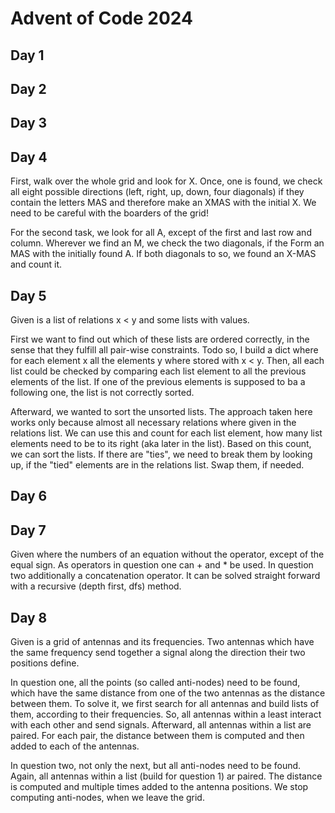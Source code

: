 # Advent of Code 2024

## Day 1

## Day 2

## Day 3

## Day 4

First, walk over the whole grid and look for X.
Once, one is found, we check all eight possible directions (left, right, up, down, four diagonals)
if they contain the letters MAS and therefore make an XMAS with the initial X.
We need to be careful with the boarders of the grid!

For the second task, we look for all A, except of the first and last row and column.
Wherever we find an M, we check the two diagonals, if the Form an MAS with the initially found A.
If both diagonals to so, we found an X-MAS and count it.

## Day 5

Given is a list of relations x < y and some lists with values.

First we want to find out which of these lists are ordered correctly, 
in the sense that they fulfill all pair-wise constraints.
Todo so, I build a dict where for each element x all the elements y where stored with x < y.
Then, all each list could be checked by comparing each list element to all the previous elements of the list.
If one of the previous elements is supposed to ba a following one, the list is not correctly sorted.

Afterward, we wanted to sort the unsorted lists.
The approach taken here works only because almost all necessary relations where given in the relations list.
We can use this and count for each list element, how many list elements need to be to its right (aka later in the list).
Based on this count, we can sort the lists.
If there are "ties", we need to break them by looking up, if the "tied" elements are in the relations list.
Swap them, if needed.

## Day 6


## Day 7

Given where the numbers of an equation without the operator, except of the equal sign.
As operators in question one can + and * be used.
In question two additionally a concatenation operator. 
It can be solved straight forward with a recursive (depth first, dfs) method.

## Day 8

Given is a grid of antennas and its frequencies.
Two antennas which have the same frequency send together a signal along the direction their two positions define.

In question one, all the points (so called anti-nodes) need to be found, 
which have the same distance from one of the two antennas as the distance between them.
To solve it, we first search for all antennas and build lists of them, according to their frequencies.
So, all antennas within a least interact with each other and send signals.
Afterward, all antennas within a list are paired.
For each pair, the distance between them is computed and then added to each of the antennas.

In question two, not only the next, but all anti-nodes need to be found.
Again, all antennas within a list (build for question 1) ar paired.
The distance is computed and multiple times added to the antenna positions.
We stop computing anti-nodes, when we leave the grid.
